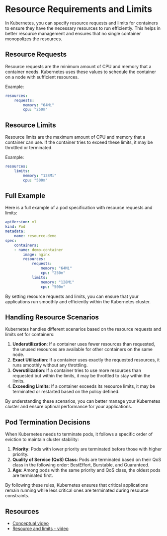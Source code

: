 # Resource Requirements and Limits

In Kubernetes, you can specify resource requests and limits for containers to ensure they have the necessary resources to run efficiently. This helps in better resource management and ensures that no single container monopolizes the resources.

## Resource Requests

Resource requests are the minimum amount of CPU and memory that a container needs. Kubernetes uses these values to schedule the container on a node with sufficient resources.

Example:
```yaml
resources:
    requests:
        memory: "64Mi"
        cpu: "250m"
```

## Resource Limits

Resource limits are the maximum amount of CPU and memory that a container can use. If the container tries to exceed these limits, it may be throttled or terminated.

Example:
```yaml
resources:
    limits:
        memory: "128Mi"
        cpu: "500m"
```

## Full Example

Here is a full example of a pod specification with resource requests and limits:

```yaml
apiVersion: v1
kind: Pod
metadata:
    name: resource-demo
spec:
    containers:
    - name: demo-container
        image: nginx
        resources:
            requests:
                memory: "64Mi"
                cpu: "250m"
            limits:
                memory: "128Mi"
                cpu: "500m"
```

By setting resource requests and limits, you can ensure that your applications run smoothly and efficiently within the Kubernetes cluster.

## Handling Resource Scenarios

Kubernetes handles different scenarios based on the resource requests and limits set for containers:

1. **Underutilization**: If a container uses fewer resources than requested, the unused resources are available for other containers on the same node.
2. **Exact Utilization**: If a container uses exactly the requested resources, it runs smoothly without any throttling.
3. **Overutilization**: If a container tries to use more resources than requested but within the limits, it may be throttled to stay within the limits.
4. **Exceeding Limits**: If a container exceeds its resource limits, it may be terminated or restarted based on the policy defined.

By understanding these scenarios, you can better manage your Kubernetes cluster and ensure optimal performance for your applications.

## Pod Termination Decisions

When Kubernetes needs to terminate pods, it follows a specific order of eviction to maintain cluster stability:

1. **Priority**: Pods with lower priority are terminated before those with higher priority.
2. **Quality of Service (QoS) Class**: Pods are terminated based on their QoS class in the following order: BestEffort, Burstable, and Guaranteed.
3. **Age**: Among pods with the same priority and QoS class, the oldest pods are terminated first.

By following these rules, Kubernetes ensures that critical applications remain running while less critical ones are terminated during resource constraints.


## Resources

- [Conceptual video](https://www.youtube.com/watch?v=xjpHggHKm78)
- [Resource and limits - video](https://www.youtube.com/watch?v=Q-mk6EZVX_Q)
